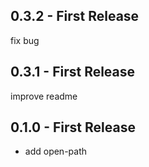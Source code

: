 ## 0.3.2 - First Release
fix bug

## 0.3.1 - First Release
improve readme

## 0.1.0 - First Release
* add open-path
